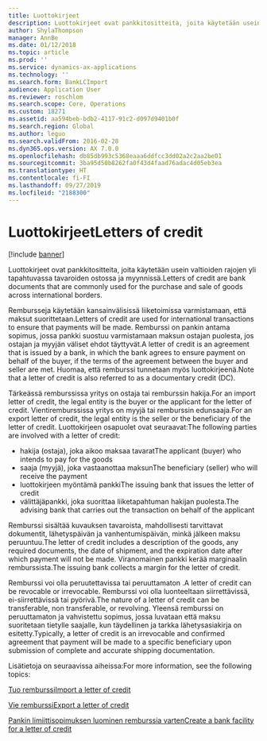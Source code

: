 ```yaml
---
title: Luottokirjeet
description: Luottokirjeet ovat pankkitositteita, joita käytetään usein valtioiden rajojen yli tapahtuvassa tavaroiden ostossa ja myynnissä.
author: ShylaThompson
manager: AnnBe
ms.date: 01/12/2018
ms.topic: article
ms.prod: ''
ms.service: dynamics-ax-applications
ms.technology: ''
ms.search.form: BankLCImport
audience: Application User
ms.reviewer: roschlom
ms.search.scope: Core, Operations
ms.custom: 18271
ms.assetid: aa594beb-bdb2-4117-91c2-d097d9401b0f
ms.search.region: Global
ms.author: leguo
ms.search.validFrom: 2016-02-28
ms.dyn365.ops.version: AX 7.0.0
ms.openlocfilehash: db85db993c5368eaaa6ddfcc3dd02a2c2aa2be01
ms.sourcegitcommit: 3ba95d50b8262fa0f43d4faad76adac4d05eb3ea
ms.translationtype: HT
ms.contentlocale: fi-FI
ms.lasthandoff: 09/27/2019
ms.locfileid: "2188300"
---
```

# <a name="letters-of-credit"></a><span data-ttu-id="3cd63-103">Luottokirjeet</span><span class="sxs-lookup"><span data-stu-id="3cd63-103">Letters of credit</span></span>

[!include [banner](../includes/banner.md)]

<span data-ttu-id="3cd63-104">Luottokirjeet ovat pankkitositteita, joita käytetään usein valtioiden rajojen yli tapahtuvassa tavaroiden ostossa ja myynnissä.</span><span class="sxs-lookup"><span data-stu-id="3cd63-104">Letters of credit are bank documents that are commonly used for the purchase and sale of goods across international borders.</span></span> 

<span data-ttu-id="3cd63-105">Rembursseja käytetään kansainvälisissä liiketoimissa varmistamaan, että maksut suorittetaan.</span><span class="sxs-lookup"><span data-stu-id="3cd63-105">Letters of credit are used for international transactions to ensure that payments will be made.</span></span> <span data-ttu-id="3cd63-106">Remburssi on pankin antama sopimus, jossa pankki suostuu varmistamaan maksun ostajan puolesta, jos ostajan ja myyjän väliset ehdot täyttyvät.</span><span class="sxs-lookup"><span data-stu-id="3cd63-106">A letter of credit is an agreement that is issued by a bank, in which the bank agrees to ensure payment on behalf of the buyer, if the terms of the agreement between the buyer and seller are met.</span></span> <span data-ttu-id="3cd63-107">Huomaa, että remburssi tunnetaan myös luottokirjeenä.</span><span class="sxs-lookup"><span data-stu-id="3cd63-107">Note that a letter of credit is also referred to as a documentary credit (DC).</span></span> 

<span data-ttu-id="3cd63-108">Tärkeässä remburssissa yritys on ostaja tai remburssin hakija.</span><span class="sxs-lookup"><span data-stu-id="3cd63-108">For an import letter of credit, the legal entity is the buyer or the applicant for the letter of credit.</span></span> <span data-ttu-id="3cd63-109">Vientiremburssissa yritys on myyjä tai remburssin edunsaaja.</span><span class="sxs-lookup"><span data-stu-id="3cd63-109">For an export letter of credit, the legal entity is the seller or the beneficiary of the letter of credit.</span></span> <span data-ttu-id="3cd63-110">Luottokirjeen osapuolet ovat seuraavat:</span><span class="sxs-lookup"><span data-stu-id="3cd63-110">The following parties are involved with a letter of credit:</span></span> 

 - <span data-ttu-id="3cd63-111">hakija (ostaja), joka aikoo maksaa tavarat</span><span class="sxs-lookup"><span data-stu-id="3cd63-111">The applicant (buyer) who intends to pay for the goods</span></span> 
 - <span data-ttu-id="3cd63-112">saaja (myyjä), joka vastaanottaa maksun</span><span class="sxs-lookup"><span data-stu-id="3cd63-112">The beneficiary (seller) who will receive the payment</span></span>
 - <span data-ttu-id="3cd63-113">luottokirjeen myöntämä pankki</span><span class="sxs-lookup"><span data-stu-id="3cd63-113">The issuing bank that issues the letter of credit</span></span>
 - <span data-ttu-id="3cd63-114">välittäjäpankki, joka suorittaa liiketapahtuman hakijan puolesta.</span><span class="sxs-lookup"><span data-stu-id="3cd63-114">The advising bank that carries out the transaction on behalf of the applicant</span></span>

<span data-ttu-id="3cd63-115">Remburssi sisältää kuvauksen tavaroista, mahdollisesti tarvittavat dokumentit, lähetyspäivän ja vanhentumispäivän, minkä jälkeen maksu peruuntuu.</span><span class="sxs-lookup"><span data-stu-id="3cd63-115">The letter of credit includes a description of the goods, any required documents, the date of shipment, and the expiration date after which payment will not be made.</span></span> <span data-ttu-id="3cd63-116">Viranomainen pankki kerää marginaalin remburssista.</span><span class="sxs-lookup"><span data-stu-id="3cd63-116">The issuing bank collects a margin for the letter of credit.</span></span> 

<span data-ttu-id="3cd63-117">Remburssi voi olla peruutettavissa tai peruuttamaton .</span><span class="sxs-lookup"><span data-stu-id="3cd63-117">A letter of credit can be revocable or irrevocable.</span></span> <span data-ttu-id="3cd63-118">Remburssi voi olla luonteeltaan siirrettävissä, ei-siirrettävissä tai pyörivä.</span><span class="sxs-lookup"><span data-stu-id="3cd63-118">The nature of a letter of credit can be transferable, non transferable, or revolving.</span></span> <span data-ttu-id="3cd63-119">Yleensä remburssi on peruuttamaton ja vahvistettu sopimus, jossa luvataan että maksu suoritetaan tietylle saajalle, kun täydellinen ja tarkka lähetysasiakirja on esitetty.</span><span class="sxs-lookup"><span data-stu-id="3cd63-119">Typically, a letter of credit is an irrevocable and confirmed agreement that payment will be made to a specific beneficiary upon submission of complete and accurate shipping documentation.</span></span>

<span data-ttu-id="3cd63-120">Lisätietoja on seuraavissa aiheissa:</span><span class="sxs-lookup"><span data-stu-id="3cd63-120">For more information, see the following topics:</span></span>

[<span data-ttu-id="3cd63-121">Tuo remburssi</span><span class="sxs-lookup"><span data-stu-id="3cd63-121">Import a letter of credit</span></span>](tasks/import-letter-credit.md)

[<span data-ttu-id="3cd63-122">Vie remburssi</span><span class="sxs-lookup"><span data-stu-id="3cd63-122">Export a letter of credit</span></span>](tasks/export-letter-credit.md)

[<span data-ttu-id="3cd63-123">Pankin limiittisopimuksen luominen remburssia varten</span><span class="sxs-lookup"><span data-stu-id="3cd63-123">Create a bank facility for a letter of credit</span></span>](tasks/create-bank-facility-agreement-letter-credit.md)


